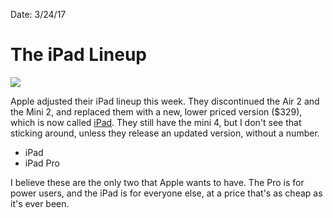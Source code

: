 Date: 3/24/17

# The iPad Lineup

![](https://dl.dropboxusercontent.com/s/03ia0teb1osduf6/IMG_0022.JPG)

Apple adjusted their iPad lineup this week. They discontinued the Air 2 and the Mini 2, and replaced them with a new, lower priced version ($329), which is now called [iPad](http://www.apple.com/ipad-9.7/). They still have the mini 4, but I don't see that sticking around, unless they release an updated version, without a number.

- iPad
- iPad Pro

I believe these are the only two that Apple wants to have. The Pro is for power users, and the iPad is for everyone else, at a price that's as cheap as it's ever been.